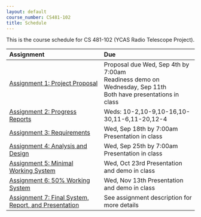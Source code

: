 ```yaml
---
layout: default
course_number: CS481-102
title: Schedule
---
```


This is the course schedule for CS 481-102 (YCAS Radio Telescope Project).

**Assignment** | **Due**
:--------------|:---------
[Assignment 1: Project Proposal](assign/assign01.html)                       | Proposal due Wed, Sep 4th by 7:00am <br> Readiness demo on Wednesday, Sep 11th <br> Both have presentations in class
[Assignment 2: Progress Reports](assign/assign02.html)                       | Weds: 10-2,10-9,10-16,10-30,11-6,11-20,12-4
[Assignment 3: Requirements](assign/assign03.html)                           | Wed, Sep 18th by 7:00am <br> Presentation in class 
[Assignment 4: Analysis and Design](assign/assign04.html)                    | Wed, Sep 25th by 7:00am <br> Presentation in class
[Assignment 5: Minimal Working System](assign/assign05.html)                 | Wed, Oct 23rd Presentation and demo in class 
[Assignment 6: 50% Working System](assign/assign06.html)                     | Wed, Nov 13th Presentation and demo in class
[Assignment 7: Final System, Report, and Presentation](assign/assign07.html) | See assignment description for more details
